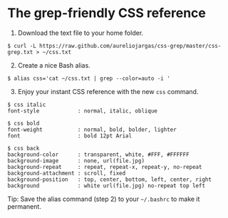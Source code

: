 # The grep-friendly CSS reference

1) Download the text file to your home folder.

```console
$ curl -L https://raw.github.com/aureliojargas/css-grep/master/css-grep.txt > ~/css.txt
```

2) Create a nice Bash alias.


```console
$ alias css='cat ~/css.txt | grep --color=auto -i '
```

3) Enjoy your instant CSS reference with the new `css` command.

```console
$ css italic
font-style            : normal, italic, oblique

$ css bold
font-weight           : normal, bold, bolder, lighter
font                  : bold 12pt Arial

$ css back
background-color      : transparent, white, #FFF, #FFFFFF
background-image      : none, url(file.jpg)
background-repeat     : repeat, repeat-x, repeat-y, no-repeat
background-attachment : scroll, fixed
background-position   : top, center, bottom, left, center, right
background            : white url(file.jpg) no-repeat top left
```

Tip: Save the alias command (step 2) to your `~/.bashrc` to make it permanent.

